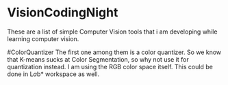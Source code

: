 # VisionCodingNight
These are a list of simple Computer Vision tools that i am developing while learning computer vision.

#ColorQuantizer
The first one among them is a color quantizer. So we know that K-means sucks at Color Segmentation, so why not use it for
quantization instead. I am using the RGB color space itself. This could be done in L*a*b* workspace as well.
